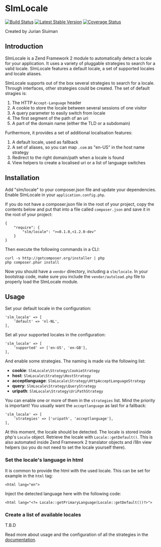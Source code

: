 SlmLocale
===
[![Build Status](https://travis-ci.org/basz/SlmLocale.svg?branch=master)](https://travis-ci.org/basz/SlmLocale)
[![Latest Stable Version](https://poser.pugx.org/slm/locale/v/stable.png)](https://packagist.org/packages/slm/locale)
[![Coverage Status](https://coveralls.io/repos/github/basz/SlmLocale/badge.svg?branch=master)](https://coveralls.io/github/basz/SlmLocale?branch=master)

Created by Jurian Sluiman

Introduction
------------
SlmLocale is a Zend Framework 2 module to automatically detect a locale for your
application. It uses a variety of pluggable strategies to search for a valid
locale. SlmLocale features a default locale, a set of supported locales and
locale aliases.

SlmLocale supports out of the box several strategies to search for a locale.
Through interfaces, other strategies could be created. The set of default
stragies is:

 1. The HTTP `Accept-Language` header
 2. A cookie to store the locale between several sessions of one visitor
 3. A query parameter to easily switch from locale
 4. The first segment of the path of an uri
 5. A part of the domain name (either the TLD or a subdomain)

Furthermore, it provides a set of additional localisation features:

 1. A default locale, used as fallback
 2. A set of aliases, so you can map `.com` as "en-US" in the host name strategy
 3. Redirect to the right domain/path when a locale is found
 4. View helpers to create a localised uri or a list of language switches

Installation
---
Add "slm/locale" to your composer.json file and update your dependencies. Enable
SlmLocale in your `application.config.php`.

If you do not have a composer.json file in the root of your project, copy the
contents below and put that into a file called `composer.json` and save it in
the root of your project:

```
{
    "require": {
        "slm/locale": ">=0.1.0,<1.2.0-dev"
    }
}
```

Then execute the following commands in a CLI:

```
curl -s http://getcomposer.org/installer | php
php composer.phar install
```

Now you should have a `vendor` directory, including a `slm/locale`. In your
bootstrap code, make sure you include the `vendor/autoload.php` file to properly
load the SlmLocale module.

Usage
---
Set your default locale in the configuration:

```
'slm_locale' => [
    'default' => 'nl-NL',
],
```

Set all your supported locales in the configuration:

```
'slm_locale' => [
    'supported' => ['en-US', 'en-GB'],
],
```

And enable some strategies. The naming is made via the following list:

 * **cookie**: `SlmLocale\Strategy\CookieStrategy`
 * **host**: `SlmLocale\Strategy\HostStrategy`
 * **acceptlanguage**: `SlmLocale\Strategy\HttpAcceptLanguageStrategy`
 * **query**: `SlmLocale\Strategy\QueryStrategy`
 * **uripath**: `SlmLocale\Strategy\UriPathStrategy`

You can enable one or more of them in the `strategies` list. Mind the priority
is important! You usually want the `acceptlanguage` as last for a fallback:

```
'slm_locale' => [
    'strategies' => ['uripath', 'acceptlanguage'],
],
```

At this moment, the locale should be detected. The locale is stored inside php's
`Locale` object. Retrieve the locale with `Locale::getDefault()`. This is also
automated inside Zend Framework 2 translator objects and i18n view helpers (so
you do not need to set the locale yourself there).

### Set the locale's language in html
It is common to provide the html with the used locale. This can be set for example
in the `html` tag:

```
<html lang="en">
```

Inject the detected language here with the following code:

```
<html lang="<?= Locale::getPrimaryLanguage(Locale::getDefault())?>">
```

### Create a list of available locales

T.B.D

Read more about usage and the configuration of all the strategies in the
[documentation](docs/1.Introduction.md).
